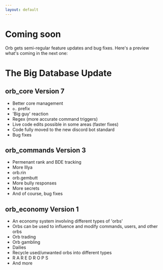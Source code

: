 ```yaml
---
layout: default
---
```


# Coming soon

Orb gets semi-regular feature updates and bug fixes. Here's a preview what's coming in the next one:

# The Big Database Update

## orb_core Version 7

- Better core management
- `o.` prefix
- 'Big guy' reaction
- Regex (more accurate command triggers)
- Live code edits possible in some areas (faster fixes)
- Code fully moved to the new discord bot standard
- Bug fixes

## orb_commands Version 3

- Permenant rank and BDE tracking
- More Illya
- orb.rin
- orb.gembutt
- More bully responses
- More secrets
- And of course, bug fixes

## orb_economy Version 1

- An economy system involving different types of 'orbs'
- Orbs can be used to influence and modify commands, users, and other orbs
- Orb trading
- Orb gambling
- Dailies
- Recycle used/unwanted orbs into different types
- R A R E D R O P S
- And more
